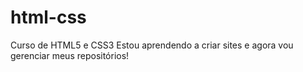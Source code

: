 # html-css
 Curso de HTML5 e CSS3
 Estou aprendendo a criar sites e agora vou gerenciar meus repositórios!
